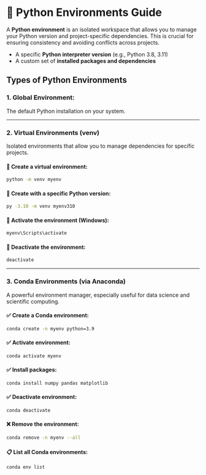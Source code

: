 # 🧪 Python Environments Guide

A **Python environment** is an isolated workspace that allows you to manage your Python version and project-specific dependencies. This is crucial for ensuring consistency and avoiding conflicts across projects.
- A specific **Python interpreter version** (e.g., Python 3.8, 3.11)
- A custom set of **installed packages and dependencies**

## Types of Python Environments

### 1. Global Environment: 
The default Python installation on your system.

---

### 2. Virtual Environments (venv)
Isolated environments that allow you to manage dependencies for specific projects. 

#### 🔹 Create a virtual environment:
```bash
python -m venv myenv
```

#### 🔹 Create with a specific Python version:
```bash
py -3.10 -m venv myenv310
```

#### 🔹 Activate the environment (Windows):
```bash
myenv\Scripts\activate
```

#### 🔹 Deactivate the environment:
```bash
deactivate
```

---

### 3. Conda Environments (via Anaconda)
A powerful environment manager, especially useful for data science and scientific computing.

#### ✅ Create a Conda environment:
```bash
conda create -n myenv python=3.9
```

#### ✅ Activate environment:
```bash
conda activate myenv
```

#### ✅ Install packages:
```bash
conda install numpy pandas matplotlib
```

#### ✅ Deactivate environment:
```bash
conda deactivate
```

#### ❌ Remove the environment:
```bash
conda remove -n myenv --all
```

#### 📋 List all Conda environments:
```bash
conda env list
```